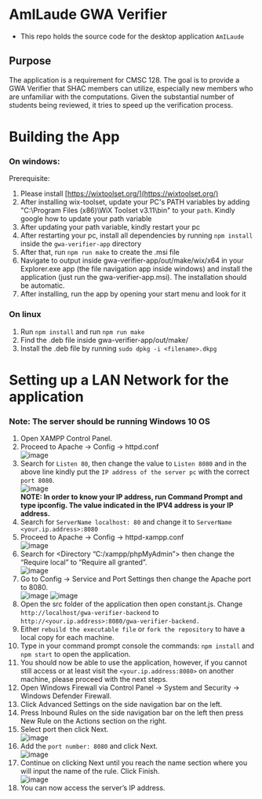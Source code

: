 # AmILaude GWA Verifier
- This repo holds the source code for the desktop application `AmILaude`
## Purpose
The application is a requirement for CMSC 128. The goal is to provide a GWA Verifier that SHAC members can utilize, especially new members who are unfamiliar with the computations. Given the substantial number of students being reviewed, it tries to speed up the verification process.


# Building the App
### On windows:
Prerequisite: 
1. Please install [https://wixtoolset.org/](https://wixtoolset.org/)
2. After installing wix-toolset, update your PC's PATH variables by adding "C:\Program Files (x86)\WiX Toolset v3.11\bin" to your `path`. Kindly google how to update your path variable
3. After updating your path variable, kindly restart your pc
4. After restarting your pc, install all dependencies by running `npm install` inside the `gwa-verifier-app` directory
5. After that, run `npm run make` to create the .msi file
6. Navigate to output inside gwa-verifier-app/out/make/wix/x64 in your Explorer.exe app (the file navigation app inside windows) and install the application (just run the gwa-verifier-app.msi). The installation should be automatic.
7. After installing, run the app by opening your start menu and look for it

### On linux
1. Run `npm install` and run `npm run make`
2. Find the .deb file inside gwa-verifier-app/out/make/
3. Install the .deb file by running `sudo dpkg -i <filename>.dkpg`


# Setting up a LAN Network for the application

### Note: The server should be running Windows 10 OS

1.	Open XAMPP Control Panel.
2.	Proceed to Apache -> Config -> httpd.conf <br />
	![image](https://user-images.githubusercontent.com/52350611/172166616-6da6746c-e69f-46d0-a177-135030f24eed.png)  <br />
3.  Search for `Listen 80`, then change the value to `Listen 8080` and in the above line kindly put the `IP address of the server pc` with the correct `port 8080`. <br />
  ![image](https://user-images.githubusercontent.com/52350611/172166762-811352a5-8d6e-4d7a-be40-4dc7ea14de12.png)  <br />
  **NOTE: In order to know your IP address, run Command Prompt and type ipconfig. The value indicated in the IPV4 address is your IP address.**
4.  Search for `ServerName localhost: 80` and change it to `ServerName <your.ip.address>:8080`
5.	Proceed to Apache -> Config -> httpd-xampp.conf <br />
    ![image](https://user-images.githubusercontent.com/52350611/172166964-14f3b154-d9e1-4d71-b8ec-c0e0acbb5dd2.png) <br />
6.	Search for <Directory “C:/xampp/phpMyAdmin”> then change the “Require local” to “Require all granted”. <br />
    ![image](https://user-images.githubusercontent.com/52350611/172167147-b4e7160b-c5bf-42db-864a-8071a4a57f83.png) <br />
7.	Go to Config -> Service and Port Settings then change the Apache port to 8080. <br />
	![image](https://user-images.githubusercontent.com/52350611/172167218-213df5ad-472d-4e73-baae-70b1aa537e69.png)  ![image](https://user-images.githubusercontent.com/52350611/172167236-c7528e3f-f9f2-4472-89ca-b8b78781d3ca.png) <br />
8.	Open the src folder of the application then open constant.js. Change `http://localhost/gwa-verifier-backend` to `http://<your.ip.address>:8080/gwa-verifier-backend.`
9.	Either `rebuild the executable file` or `fork the repository` to have a local copy for each machine. 
10.	Type in your command prompt console the commands: `npm install` and `npm start` to open the application.
11.	You should now be able to use the application, however, if you cannot still access or at least visit the `<your.ip.address:8080>` on another machine, please proceed with the next steps.
12.	Open Windows Firewall via Control Panel -> System and Security -> Windows Defender Firewall.
13.	Click Advanced Settings on the side navigation bar on the left.
14.	Press Inbound Rules on the side navigation bar on the left then press New Rule on the Actions section on the right.
15.	Select port then click Next. <br />
  ![image](https://user-images.githubusercontent.com/52350611/172167330-ff3b1afa-a35e-42f3-8e52-677524751b09.png) <br />
16.	Add the `port number: 8080` and click Next. <br />
  ![image](https://user-images.githubusercontent.com/52350611/172167368-6cd705c7-6912-4791-9e4d-86d59878d8e2.png) <br />
17.	Continue on clicking Next until you reach the name section where you will input the name of the rule. Click Finish. <br />
  ![image](https://user-images.githubusercontent.com/52350611/172167425-6ab34fd2-7b9d-47de-8f69-10fe3259a77b.png) <br />
18.	You can now access the server’s IP address.




